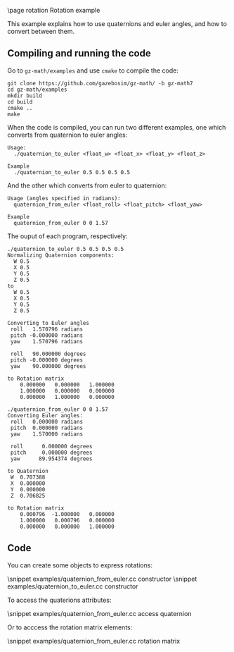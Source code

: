 \page rotation Rotation example

This example explains how to use quaternions and euler angles, and how to convert between them.

## Compiling and running the code

Go to `gz-math/examples` and use `cmake` to compile the code:

```{.sh}
git clone https://github.com/gazebosim/gz-math/ -b gz-math7
cd gz-math/examples
mkdir build
cd build
cmake ..
make
```

When the code is compiled, you can run two different examples, one which converts from quaternion to euler angles:

```{.sh}
Usage:
  ./quaternion_to_euler <float_w> <float_x> <float_y> <float_z>

Example
  ./quaternion_to_euler 0.5 0.5 0.5 0.5
```

And the other which converts from euler to quaternion:

```{.sh}
Usage (angles specified in radians):
  quaternion_from_euler <float_roll> <float_pitch> <float_yaw>

Example
  quaternion_from_euler 0 0 1.57
```

The ouput of each program, respectively:

```{.sh}
./quaternion_to_euler 0.5 0.5 0.5 0.5
Normalizing Quaternion components:
  W 0.5
  X 0.5
  Y 0.5
  Z 0.5
to
  W 0.5
  X 0.5
  Y 0.5
  Z 0.5

Converting to Euler angles
 roll   1.570796 radians
 pitch -0.000000 radians
 yaw    1.570796 radians

 roll   90.000000 degrees
 pitch -0.000000 degrees
 yaw    90.000000 degrees

to Rotation matrix
    0.000000   0.000000   1.000000
    1.000000   0.000000   0.000000
    0.000000   1.000000   0.000000
```

```{.sh}
./quaternion_from_euler 0 0 1.57
Converting Euler angles:
 roll   0.000000 radians
 pitch  0.000000 radians
 yaw    1.570000 radians

 roll      0.000000 degrees
 pitch     0.000000 degrees
 yaw      89.954374 degrees

to Quaternion
 W  0.707388
 X  0.000000
 Y  0.000000
 Z  0.706825

to Rotation matrix
    0.000796  -1.000000   0.000000
    1.000000   0.000796   0.000000
    0.000000   0.000000   1.000000
```

## Code

You can create some objects to express rotations:

\snippet examples/quaternion_from_euler.cc constructor
\snippet examples/quaternion_to_euler.cc constructor

To access the quaterions attributes:

\snippet examples/quaternion_from_euler.cc access quaternion

Or to acccess the rotation matrix elements:

\snippet examples/quaternion_from_euler.cc rotation matrix
